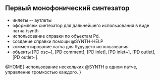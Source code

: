## Первый монофонический синтезатор

- инлеты -- аутлеты
- оформляем синтезатор для дальнейшего использования в виде патча \synth
- использование справки по объектам Pd.
- создание справки помощи @SYNTH-HELP
- комментирование патча для будущего использования
- объекты [PD osc~], [PD comment], [PD inlet], [PD inlet~], [PD outlet], [PD outlet~].

@HOME{
    использование нескольких @SYNTH в одном патче, управление громкостью каждого.
}
